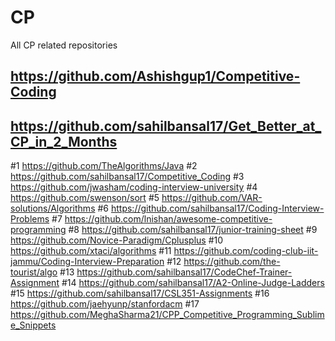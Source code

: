 # CP

All CP related repositories

##   https://github.com/Ashishgup1/Competitive-Coding
          

##   https://github.com/sahilbansal17/Get_Better_at_CP_in_2_Months
#1   https://github.com/TheAlgorithms/Java
#2   https://github.com/sahilbansal17/Competitive_Coding
#3   https://github.com/jwasham/coding-interview-university
#4   https://github.com/swenson/sort
#5   https://github.com/VAR-solutions/Algorithms
#6   https://github.com/sahilbansal17/Coding-Interview-Problems
#7   https://github.com/lnishan/awesome-competitive-programming
#8   https://github.com/sahilbansal17/junior-training-sheet
#9   https://github.com/Novice-Paradigm/Cplusplus
#10  https://github.com/xtaci/algorithms
#11  https://github.com/coding-club-iit-jammu/Coding-Interview-Preparation
#12  https://github.com/the-tourist/algo
#13  https://github.com/sahilbansal17/CodeChef-Trainer-Assignment
#14  https://github.com/sahilbansal17/A2-Online-Judge-Ladders
#15  https://github.com/sahilbansal17/CSL351-Assignments
#16  https://github.com/jaehyunp/stanfordacm
#17  https://github.com/MeghaSharma21/CPP_Competitive_Programming_Sublime_Snippets
